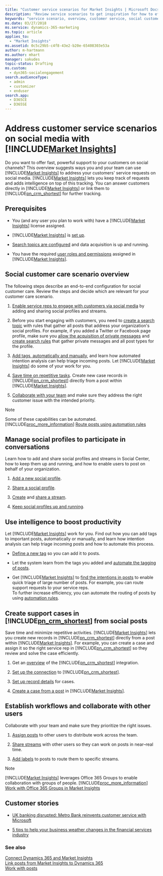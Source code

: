 ```yaml
---
title: "Customer service scenarios for Market Insights | Microsoft Docs"
description: "Review service scenarios to get inspiration for how to efficiently leverage Market Insights in your organization."
keywords: "service scenario, overview, customer service, social customer service"
ms.date: 03/27/2018
ms.service: dynamics-365-marketing
ms.topic: article
applies_to: 
  - "Market Insights"
ms.assetid: 0c5c29b5-c4f8-43e2-b20e-65408303e53a
author: m-hartmann
ms.author: mhart
manager: sakudes
topic-status: Drafting
ms.custom: 
  - dyn365-socialengagement
search.audienceType: 
  - admin
  - customizer
  - enduser
search.app: 
  - D365CE
  - D365SE
---
```


# Address customer service scenarios on social media with [!INCLUDE[Market Insights](../includes/pn-market-insights-short.md)]

Do you want to offer fast, powerful support to your customers on social channels? This overview suggests ways you and your team can use [!INCLUDE[Market Insights](../includes/pn-market-insights-short.md)] to address your customers' service requests on social media. [!INCLUDE[Market Insights](../includes/pn-market-insights-short.md)] lets you keep track of requests and adds intelligence on top of this tracking. You can answer customers directly in [!INCLUDE[Market Insights](../includes/pn-market-insights-short.md)] or link them to [!INCLUDE[pn_crm_shortest](../includes/pn-crm-shortest.md)] for further tracking.

## Prerequisites

- You (and any user you plan to work with) have a [!INCLUDE[Market Insights](../includes/pn-market-insights-short.md)] license assigned.

- [!INCLUDE[Market Insights](../includes/pn-market-insights-short.md)] is [set up](settings-administration.md).

- [Search topics are configured](set-up-searches.md) and data acquisition is up and running.

- You have the required [user roles and permissions](user-roles.md) assigned in [!INCLUDE[Market Insights](../includes/pn-market-insights-short.md)].

## Social customer care scenario overview

The following steps describe an end-to-end configuration for social customer care. Review the steps and decide which are relevant for your customer care scenario.

1. [Enable service reps to engage with customers via social media](#manage-social-profiles-to-participate-in-conversations) by adding and sharing social profiles and streams.

2. Before you start engaging with customers, you need to [create a search topic](set-up-searches.md) with rules that gather all posts that address your organization's social profiles. For example, if you added a Twitter or Facebook page profile, make sure you [allow the acquisition of private messages](manage-access-tokens.md#tokens-for-interactions-with-posts) and [create search rules](add-rules-search-topic.md) that gather private messages and all post types for the profile.

3. [Add tags, automatically and manually](#use-intelligence-to-boost-productivity), and learn how automated intention analysis can help triage incoming posts. Let [!INCLUDE[Market Insights](../includes/pn-market-insights-short.md)] do some of your work for you.

4. [Save time on repetitive tasks](#create-support-cases-in-includepncrmshortestincludespn-crm-shortestmd-from-social-posts). Create new case records in [!INCLUDE[pn_crm_shortest](../includes/pn-crm-shortest.md)] directly from a post within [!INCLUDE[Market Insights](../includes/pn-market-insights-short.md)].

5. [Collaborate with your team](#establish-workflows-and-collaborate-with-other-users) and make sure they address the right customer issue with the intended priority.

> [!NOTE]
> Some of these capabilities can be automated. [!INCLUDE[proc_more_information](../includes/proc-more-information.md)] [Route posts using automation rules](automation-rules.md)

## Manage social profiles to participate in conversations

 Learn how to add and share social profiles and streams in Social Center, how to keep them up and running, and how to enable users to post on behalf of your organization.

1. [Add a new social profile](manage-social-profiles.md).

2. [Share a social profile](manage-social-profiles.md#share-a-social-profile-with-other-users).

3. [Create](social-center.md#configure-a-stream) and [share a stream](social-center.md#share-a-stream).

4. [Keep social profiles up and running](social-profiles-health-state.md).

## Use intelligence to boost productivity

Let [!INCLUDE[Market Insights](../includes/pn-market-insights-short.md)] work for you. Find out how you can add tags to important posts, automatically or manually, and learn how intention analysis can help triage incoming posts and how to automate this process.

- [Define a new tag](tags.md#add-custom-tags) so you can add it to posts.

- Let the system learn from the tags you added and [automate the tagging of posts](tags.md#promote-custom-tags-to-auto-tags).

- Get [!INCLUDE[Market Insights](../includes/pn-market-insights-short.md)] to [find the intentions in posts](tags.md#how-intention-analysis-works) to enable quick triage of large number of posts. For example, you can route support requests to your service reps.  
  To further increase efficiency, you can automate the routing of posts by using [automation rules](automation-rules.md).

## Create support cases in [!INCLUDE[pn_crm_shortest](../includes/pn-crm-shortest.md)] from social posts

Save time and minimize repetitive activities. [!INCLUDE[Market Insights](../includes/pn-market-insights-short.md)] lets you create new records in [!INCLUDE[pn_crm_shortest](../includes/pn-crm-shortest.md)] directly from a post within [!INCLUDE[Market Insights](../includes/pn-market-insights-short.md)]. For example, you can create a case and assign it so the right service rep in [!INCLUDE[pn_crm_shortest](../includes/pn-crm-shortest.md)] so they review and solve the case efficiently.

1. Get an [overview](link-posts-to-dynamics-365.md) of the [!INCLUDE[pn_crm_shortest](../includes/pn-crm-shortest.md)] integration.

2. [Set up the connection](connect-dynamics-365-record-creation.md) to [!INCLUDE[pn_crm_shortest](../includes/pn-crm-shortest.md)].

3. [Set up record details](create-dynamics-365-record-from-social-post.md) for cases.

4. [Create a case from a post](create-dynamics-365-record-from-social-post.md) in [!INCLUDE[Market Insights](../includes/pn-market-insights-short.md)].

## Establish workflows and collaborate with other users

Collaborate with your team and make sure they prioritize the right issues.

1. [Assign posts](work-with-posts.md#assign-a-post-to-other-users-in-analytics-and-social-center) to other users to distribute work across the team.

2. [Share streams](social-center.md#share-a-stream) with other users so they can work on posts in near&ndash;real time.

3. [Add labels](work-with-posts.md#add-a-label-to-a-post-in-analytics-or-social-center) to posts to route them to specific streams.

> [!NOTE]
> [!INCLUDE[Market Insights](../includes/pn-market-insights-short.md)] leverages Office 365 Groups to enable collaboration with groups of people. [!INCLUDE[proc_more_information](../includes/proc-more-information.md)] [Work with Office 365 Groups in Market Insights](office-365-groups.md)

## Customer stories

- [UK banking disrupted: Metro Bank reinvents customer service with Microsoft](https://customers.microsoft.com/story/uk-banking-disrupted-metro-bank-reinvents-customer-ser)

- [5 tips to help your business weather changes in the financial services industry](https://customers.microsoft.com/story/5-tips-to-help-your-business-weather-changes-in-the-fi)

### See also

[Connect Dynamics 365 and Market Insights](connect-dynamics-365-record-creation.md)   
[Link posts from Market Insights to Dynamics 365](link-posts-to-dynamics-365.md)   
[Work with posts](work-with-posts.md)
